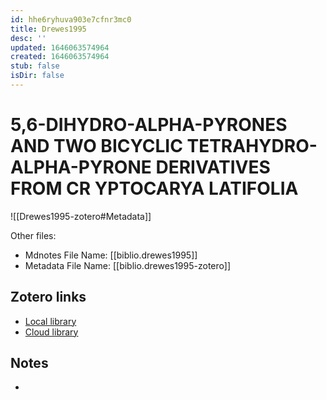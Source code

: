 ```yaml
---
id: hhe6ryhuva903e7cfnr3mc0
title: Drewes1995
desc: ''
updated: 1646063574964
created: 1646063574964
stub: false
isDir: false
---
```

# 5,6-DIHYDRO-ALPHA-PYRONES AND TWO BICYCLIC TETRAHYDRO-ALPHA-PYRONE DERIVATIVES FROM CR YPTOCARYA LATIFOLIA

![[Drewes1995-zotero#Metadata]]

Other files:
* Mdnotes File Name: [[biblio.drewes1995]]
* Metadata File Name: [[biblio.drewes1995-zotero]]

##  Zotero links
* [Local library](zotero://select/items/1_KYBBCKCW)
* [Cloud library](http://zotero.org/users/7593438/items/KYBBCKCW)

## Notes
- 
